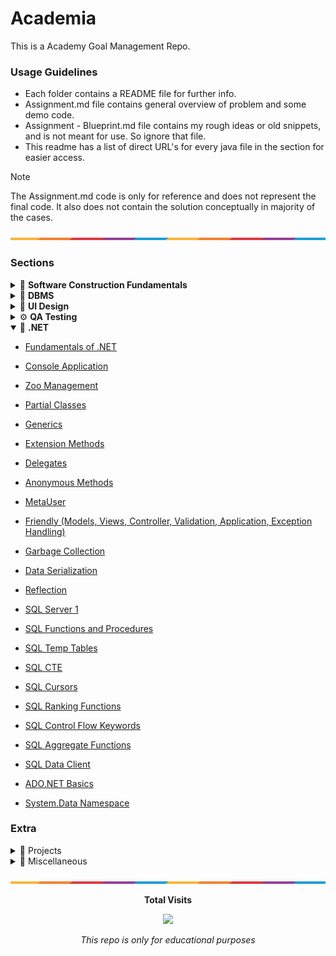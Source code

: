 # Academia
This is a Academy Goal Management Repo. <br>

### Usage Guidelines
- Each folder contains a README file for further info.
- Assignment.md file contains general overview of problem and some demo code.
- Assignment - Blueprint.md file contains my rough ideas or old snippets, and is not meant for use. So ignore that file.
- This readme has a list of direct URL's for every java file in the section for easier access.

> [!note]
> The Assignment.md code is only for reference and does not represent the final code.
> It also does not contain the solution conceptually in majority of the cases.

![](https://github.com/Gamedemons/Gamedemons/blob/main/Resources/waxline.png)

### Sections

<details>
<summary>🧩 <b>Software Construction Fundamentals</b></summary>
  
- [Shopping Cart](https://github.com/metacube-manthan-rajoria/Assignments/blob/main/001%20-%20Software%20Construction%20Fundamentals%20-%20GET/Chapter%20001%20-%20Software%20Construction%20Fundamental%20Overview/Assignment.java)

- [HexCalc](https://github.com/metacube-manthan-rajoria/Assignments/blob/main/001%20-%20Software%20Construction%20Fundamentals%20-%20GET/Chapter%20002%20-%20Static%20Checking%20and%20Code%20Review/Assignment%201/Assignment.java)

- [Job Scheduler](https://github.com/metacube-manthan-rajoria/Assignments/blob/main/001%20-%20Software%20Construction%20Fundamentals%20-%20GET/Chapter%20002%20-%20Static%20Checking%20and%20Code%20Review/Assignment%202/Assignment.java)

- [String Manipulation](https://github.com/metacube-manthan-rajoria/Assignments/blob/main/001%20-%20Software%20Construction%20Fundamentals%20-%20GET/Chapter%20003%20-%20Software%20Specifications/Assignment%201/Assignment.java)

- [Class Marksheet](https://github.com/metacube-manthan-rajoria/Assignments/blob/main/001%20-%20Software%20Construction%20Fundamentals%20-%20GET/Chapter%20003%20-%20Software%20Specifications/Assignment%202/Assignment.java)

- [Area Calculator](https://github.com/metacube-manthan-rajoria/Assignments/blob/main/001%20-%20Software%20Construction%20Fundamentals%20-%20GET/Chapter%20003%20-%20Software%20Specifications/Assignment%203/Assignment.java)

- [ArrOperation](https://github.com/metacube-manthan-rajoria/Assignments/blob/main/001%20-%20Software%20Construction%20Fundamentals%20-%20GET/Chapter%20004%20-%20Test%20Driven%20Development%20and%20Junit/ArrOperation.java)

- [MathOperations](https://github.com/metacube-manthan-rajoria/Assignments/blob/main/001%20-%20Software%20Construction%20Fundamentals%20-%20GET/Chapter%20005%20-%20Recursion/Assignment%201/MathOperations.java)

- [RecursiveSearch](https://github.com/metacube-manthan-rajoria/Assignments/blob/main/001%20-%20Software%20Construction%20Fundamentals%20-%20GET/Chapter%20005%20-%20Recursion/Assignment%202/RecursiveSearch.java)

- [ChessBoard](https://github.com/metacube-manthan-rajoria/Assignments/blob/main/001%20-%20Software%20Construction%20Fundamentals%20-%20GET/Chapter%20005%20-%20Recursion/Assignment%203/ChessBoard.java)

- [IntSet](https://github.com/metacube-manthan-rajoria/Assignments/blob/main/001%20-%20Software%20Construction%20Fundamentals%20-%20GET/Chapter%20006%20-%20Abstract%20and%20Concrete%20Data%20Types/Assignment%201/Assignment.java)

- [PolyOperation](https://github.com/metacube-manthan-rajoria/Assignments/blob/main/001%20-%20Software%20Construction%20Fundamentals%20-%20GET/Chapter%20006%20-%20Abstract%20and%20Concrete%20Data%20Types/Assignment%202/Assignment.java)

- [Matrix](https://github.com/metacube-manthan-rajoria/Assignments/blob/main/001%20-%20Software%20Construction%20Fundamentals%20-%20GET/Chapter%20007%20-%20Using%20Invariants%20in%20Design%20and%20Implementation%20of%20ADTs/Matrix.java)

- [Organization](https://github.com/metacube-manthan-rajoria/Assignments/blob/main/001%20-%20Software%20Construction%20Fundamentals%20-%20GET/Chapter%20008%20-%20Inheritance%20and%20Composition/Organization.java)

- [Shape Factory](https://github.com/metacube-manthan-rajoria/Assignments/blob/main/001%20-%20Software%20Construction%20Fundamentals%20-%20GET/Chapter%20009%20-%20Factory%20For%20ADT/Main.java)
</details>

<details>
<summary>💾 <b>DBMS</b></summary>

- [StoreFront ER Diagram](https://github.com/metacube-manthan-rajoria/Assignments/blob/main/002%20-%20DBMS/Chapter%20001%20-%20Introduction%20to%20DBMS/StoreFront.svg)

- [StoreFront Database Queries](https://github.com/metacube-manthan-rajoria/Assignments/blob/main/002%20-%20DBMS/Chapter%20002%20-%20SQL%20Commands%20%26%20Joins/README.md)

- [StoreFront JDBC](https://github.com/metacube-manthan-rajoria/Assignments/blob/main/002%20-%20DBMS/Chapter%20003%20-%20JDBC/JDBC/app/src/main/java/jdbc/App.java)

- [StoreFront Queries](https://github.com/metacube-manthan-rajoria/Assignments/blob/main/002%20-%20DBMS/Chapter%20004%20-%20SQL%20Constraints%2C%20Functions%20%26%20Views/Queries.sql)

- [StoreFront StoredProcedures](https://github.com/metacube-manthan-rajoria/Assignments/blob/main/002%20-%20DBMS/Chapter%20005%20-%20Best%20Practices%20%26%20Implementation/Queries.sql)

</details>

<details>
<summary>📰 <b>UI Design</b></summary>

- [Metacube Parking System (HTML)](https://github.com/metacube-manthan-rajoria/GET_003_Chapter_001/tree/Chapter_001)

- [Metacube Parking System (CSS)](https://github.com/metacube-manthan-rajoria/GET_003_Chapter_001/tree/Chapter_002)

- [Weather App](https://github.com/metacube-manthan-rajoria/GET_003_Chapter_003/)

- [Blog Post](https://github.com/metacube-manthan-rajoria/GET_003_Chapter_004)

- [Dashboard](https://github.com/metacube-manthan-rajoria/GET_003_Chapter_005)

- [Metacube Parking System (JavaScript)](https://github.com/metacube-manthan-rajoria/GET_003_Chapter_001/tree/Chapter_006)

- [Metacube Parking System (ECMAScript)](https://github.com/metacube-manthan-rajoria/GET_003_Chapter_001/tree/Chapter_007)

- [NPM Project Creation](https://github.com/metacube-manthan-rajoria/GET_003_Chapter_008)

- [Metacube Parking System (TypeScript)](https://github.com/metacube-manthan-rajoria/GET_003_Chapter_009)

- [Kanban - React 1](https://github.com/metacube-manthan-rajoria/GET_003_Chapter_010/tree/ab0287ec0f9f1cebb370232ffbf92a78fb48dced)

- [Kanban - React 2](https://github.com/metacube-manthan-rajoria/GET_003_Chapter_010)

</details>

<details>
<summary>⚙️ <b>QA Testing</b></summary>

- [Testing Concepts](https://github.com/metacube-manthan-rajoria/Assignments/tree/main/004%20-%20QA%20Testing/Chapter%20001%20-%20Testing%20Concepts)

- [Test Automation](https://github.com/metacube-manthan-rajoria/Assignments/tree/main/004%20-%20QA%20Testing/Chapter%20002%20-%20Test%20Automation)

</details>

<details open>
<summary>🥅 <b>.NET</b></summary>

- [Fundamentals of .NET](https://github.com/metacube-manthan-rajoria/Assignments/blob/main/006%20-%20DOTNET/Chapter%20001%20-%20Introduction/Assignment%20001%20-%20Fundamentals%20of%20.NET/Assignment.md)

- [Console Application](https://github.com/metacube-manthan-rajoria/Assignments/tree/main/006%20-%20DOTNET/Chapter%20001%20-%20Introduction/Assignment%20002%20-%20Console%20Application)

- [Zoo Management](https://github.com/metacube-manthan-rajoria/Assignments/tree/main/006%20-%20DOTNET/Chapter%20002%20-%20Basics/Assignment%20002%20-%20C%23%20OOP)

- [Partial Classes](https://github.com/metacube-manthan-rajoria/Assignments/blob/main/006%20-%20DOTNET/Chapter%20003%20-%20Intermediate%201/Assignment%20001%20-%20Partial%20Classes/Assignment.md)

- [Generics](https://github.com/metacube-manthan-rajoria/Assignments/tree/main/006%20-%20DOTNET/Chapter%20003%20-%20Intermediate%201/Assignment%20002%20-%20Generics)

- [Extension Methods](https://github.com/metacube-manthan-rajoria/Assignments/tree/main/006%20-%20DOTNET/Chapter%20003%20-%20Intermediate%201/Assignment%20003%20-%20Extension%20Methods)

- [Delegates](https://github.com/metacube-manthan-rajoria/Assignments/tree/main/006%20-%20DOTNET/Chapter%20003%20-%20Intermediate%201/Assignment%20004%20-%20Delegates)

- [Anonymous Methods](https://github.com/metacube-manthan-rajoria/Assignments/tree/main/006%20-%20DOTNET/Chapter%20003%20-%20Intermediate%201/Assignment%20005%20-%20Anonymous%20Methods)

- [MetaUser](https://github.com/metacube-manthan-rajoria/Assignments/tree/main/006%20-%20DOTNET/Chapter%20005%20-%20ASP.NET%20MVC/Assignment%20001%20-%20Introduction)

- [Friendly (Models, Views, Controller, Validation, Application, Exception Handling)](https://github.com/metacube-manthan-rajoria/Friendly)

- [Garbage Collection](https://github.com/metacube-manthan-rajoria/Assignments/tree/main/006%20-%20DOTNET/Chapter%20004%20-%20Intermediate%202/Assignment%20002%20-%20Garbage%20Collection)

- [Data Serialization](https://github.com/metacube-manthan-rajoria/EmployeeSerializer)

- [Reflection](https://github.com/metacube-manthan-rajoria/Assignments/blob/main/006%20-%20DOTNET/Chapter%20004%20-%20Intermediate%202/Assignment%20004%20-%20Reflection/ReflectionConsole)

- [SQL Server 1](https://github.com/metacube-manthan-rajoria/Assignments/blob/main/006%20-%20DOTNET/Chapter%20006%20-%20SQL%20Server%201)

- [SQL Functions and Procedures](https://github.com/metacube-manthan-rajoria/Assignments/tree/main/006%20-%20DOTNET/Chapter%20007%20-%20SQL%20Server%202/Assignment%20001%20-%20Functions%20and%20Procedures)

- [SQL Temp Tables](https://github.com/metacube-manthan-rajoria/Assignments/tree/main/006%20-%20DOTNET/Chapter%20007%20-%20SQL%20Server%202/Assignment%20002%20-%20Temp%20Table)

- [SQL CTE](https://github.com/metacube-manthan-rajoria/Assignments/tree/main/006%20-%20DOTNET/Chapter%20007%20-%20SQL%20Server%202/Assignment%20003%20-%20CTE)

- [SQL Cursors](https://github.com/metacube-manthan-rajoria/Assignments/tree/main/006%20-%20DOTNET/Chapter%20007%20-%20SQL%20Server%202/Assignment%20004%20-%20Cursors)

- [SQL Ranking Functions](https://github.com/metacube-manthan-rajoria/Assignments/tree/main/006%20-%20DOTNET/Chapter%20007%20-%20SQL%20Server%202/Assignment%20005%20-%20Ranking%20Functions)

- [SQL Control Flow Keywords](https://github.com/metacube-manthan-rajoria/Assignments/tree/main/006%20-%20DOTNET/Chapter%20007%20-%20SQL%20Server%202/Assignment%20006%20-%20Control%20Flow%20Keywords)

- [SQL Aggregate Functions](https://github.com/metacube-manthan-rajoria/Assignments/tree/main/006%20-%20DOTNET/Chapter%20007%20-%20SQL%20Server%202/Assignment%20007%20-%20Aggregate%20Functions)

- [SQL Data Client](https://github.com/metacube-manthan-rajoria/Bookworm/tree/f9da16eae80c1a33fcd9f7e2a9098674f9fe34c2)

- [ADO.NET Basics](https://github.com/metacube-manthan-rajoria/Bookworm/tree/f9da16eae80c1a33fcd9f7e2a9098674f9fe34c2)

- [System.Data Namespace](https://github.com/metacube-manthan-rajoria/Assignments/tree/main/006%20-%20DOTNET/Chapter%20008%20-%20ADO.NET/Assignment%20002%20-%20System.Data%20Namespace)

</details>

### Extra

<details>
<summary>🤖 Projects</summary>

- [Bookworm](https://github.com/metacube-manthan-rajoria/Bookworm)
  
</details>

<details>
<summary>🎃 Miscellaneous</summary>

- [Backups](https://github.com/metacube-manthan-rajoria/Extras)

- [Slides](https://github.com/metacube-manthan-rajoria/Slides)

- [Libraries](https://github.com/metacube-manthan-rajoria/Libraries)

</details>

![](https://github.com/Gamedemons/Gamedemons/blob/main/Resources/waxline.png)

<p align="center">
    <b>Total Visits</b>
</p>
<p align="center">
  <a href="https://github.com/Gamedemons/Gamedemons">
    <img src="https://count.getloli.com/@metacube-manthan?name=metacube-manthan&theme=booru-helltaker&padding=7&offset=0&align=top&scale=1.1&pixelated=0&darkmode=auto"/>
  </a>
</p>
<p align="center">
    <i>This repo is only for educational purposes</i>
</p>
